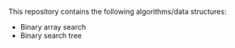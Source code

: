 This repository contains the following algorithms/data structures:
* Binary array search
* Binary search tree
